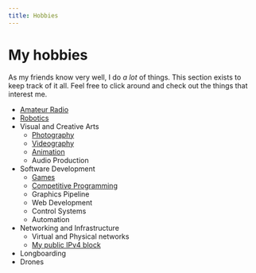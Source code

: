 ```yaml
---
title: Hobbies
---
```


# My hobbies

As my friends know very well, I do *a lot* of things. This section exists to keep track of it all. Feel free to click around and check out the things that interest me.

- [Amateur Radio](/hobbies/radio)
- [Robotics](/hobbies/robotics)
- Visual and Creative Arts
  - [Photography](/hobbies/arts/photography)
  - [Videography](/hobbies/arts/videography)
  - [Animation](/hobbies/arts/animation)
  - Audio Production
  <!-- RetryLife -->
- Software Development
  - [Games](/hobbies/software/games)
  - [Competitive Programming](/hobbies/software/competitive-programming)
  <!-- CTFs -->
  <!-- Foobar -->
  <!-- ECOO... -->
  - Graphics Pipeline
  - Web Development
  - Control Systems
  - Automation
- Networking and Infrastructure
  - Virtual and Physical networks
  - [My public IPv4 block](/blog/amprnet-bgp/)
- Longboarding
- Drones